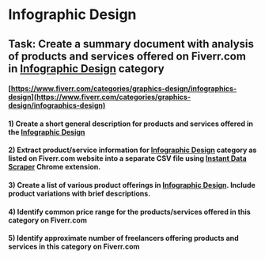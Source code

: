 # Infographic Design
## Task: Create a summary document with analysis of products and services offered on Fiverr.com in [Infographic Design](https://www.fiverr.com/categories/graphics-design/infographics-design) category
#### [https://www.fiverr.com/categories/graphics-design/infographics-design](https://www.fiverr.com/categories/graphics-design/infographics-design)
#### 1) Create a short general description for products and services offered in the [Infographic Design](https://www.fiverr.com/categories/graphics-design/infographics-design)
#### 2) Extract product/service information for [Infographic Design](https://www.fiverr.com/categories/graphics-design/infographics-design) category as listed on Fiverr.com website into a separate CSV file using [Instant Data Scraper](https://chrome.google.com/webstore/detail/instant-data-scraper/ofaokhiedipichpaobibbnahnkdoiiah) Chrome extension.
#### 3) Create a list of various product offerings in [Infographic Design](https://www.fiverr.com/categories/graphics-design/infographics-design). Include product variations with brief descriptions.
#### 4) Identify common price range for the products/services offered in this category on Fiverr.com
#### 5) Identify approximate number of freelancers offering products and services in this category on Fiverr.com
